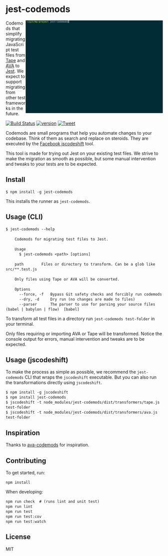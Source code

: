 # jest-codemods

<img src="screenshot.gif" width="440" align="right">

Codemods that simplify migrating JavaScript test files from [Tape](https://github.com/substack/tape) and [AVA](https://github.com/avajs/ava) to [Jest](https://facebook.github.io/jest/). We expect to support migrating from other test frameworks in the future.

[![Build Status](https://travis-ci.org/skovhus/jest-codemods.svg?branch=master)](https://travis-ci.org/skovhus/jest-codemods)
[![version][version-badge]][package]
[![Tweet][twitter-badge]][twitter]

Codemods are small programs that help you automate changes to your codebase. Think of them as search and replace on steroids. They are executed by the [Facebook jscodeshift](https://github.com/facebook/jscodeshift) tool.

This tool is made for trying out Jest on your existing test files. We strive to make the migration as smooth as possible, but some manual intervention and tweaks to your tests are to be expected.


## Install

```
$ npm install -g jest-codemods
```

This installs the runner as `jest-codemods`.


## Usage (CLI)

```
$ jest-codemods --help

	Codemods for migrating test files to Jest.

	Usage
	  $ jest-codemods <path> [options]

	path		Files or directory to transform. Can be a glob like src/**.test.js

	Only files using Tape or AVA will be converted.

	Options
	  --force, -f	Bypass Git safety checks and forcibly run codemods
	  --dry, -d		Dry run (no changes are made to files)
	  --parser		The parser to use for parsing your source files (babel | babylon | flow)  [babel]
```

To transform all test files in a directory run `jest-codemods test-folder` in your terminal.

Only files requiring or importing AVA or Tape will be transformed. Notice the console output for errors, manual intervention and tweaks are to be expected.


## Usage (jscodeshift)

To make the process as simple as possible, we recommend the `jest-codemods` CLI that wraps the `jscodeshift` executable. But you can also run the transformations directly using `jscodeshift`.

```
$ npm install -g jscodeshift
$ npm install jest-codemods
$ jscodeshift -t node_modules/jest-codemods/dist/transformers/tape.js test-folder
$ jscodeshift -t node_modules/jest-codemods/dist/transformers/ava.js test-folder
```


## Inspiration

Thanks to [ava-codemods](https://github.com/avajs/ava-codemods) for inspiration.


## Contributing

To get started, run:

	npm install

When developing:

	npm run check  # (runs lint and unit test)
	npm run lint
	npm run test
	npm run test:cov
	npm run test:watch


## License

MIT

[version-badge]: https://img.shields.io/npm/v/jest-codemods.svg?style=flat-square
[package]: https://www.npmjs.com/package/jest-codemods
[twitter]: https://twitter.com/intent/tweet?text=Check%20out%20jest-codemods!%20https://github.com/skovhus/jest-codemods%20%F0%9F%91%8D
[twitter-badge]: https://img.shields.io/twitter/url/https/github.com/skovhus/jest-codemods.svg?style=social
